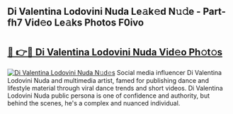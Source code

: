 ## Di Valentina Lodovini Nuda Le𝚊k𝚎d N𝚞𝚍e - Part-fh7 Vid𝚎o Le𝚊ks Photos F0ivo

# <h2><a href="http://fbeoo2.evod.top/?m=Di+Valentina+Lodovini+Nuda">🔗 👉🔴 Di Valentina Lodovini Nuda Vid𝚎o Ph𝚘t𝚘s</a></h2>

[![Di Valentina Lodovini Nuda N𝚞d𝚎s](https://i.imgur.com/8V9OHl7.gif)](http://fbeoo2.evod.top/?m=Di+Valentina+Lodovini+Nuda)
Social media influencer Di Valentina Lodovini Nuda and multimedia artist, famed for publishing dance and lifestyle material through viral dance trends and short videos. Di Valentina Lodovini Nuda public persona is one of confidence and authority, but behind the scenes, he's a complex and nuanced individual. 
